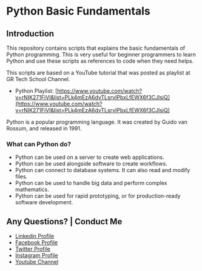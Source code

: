 # Python Basic Fundamentals

## Introduction

This repository contains scripts that explains the basic fundamentals of Python programming. This is  very useful for beginner programmers to learn Python and use these scripts as references to code when they need helps.

This scripts are based on a YouTube tutorial that was posted as playlist at GR Tech School Channel.

* Python Playlist: [https://www.youtube.com/watch?v=rNIK271FiVI&list=PLk4mEzA6dvTLsrvIPbxLfEWX6f3CJlsiQ](https://www.youtube.com/watch?v=rNIK271FiVI&list=PLk4mEzA6dvTLsrvIPbxLfEWX6f3CJlsiQ)

Python is a popular programming language. It was created by Guido van Rossum, and released in 1991.

### What can Python do?
- Python can be used on a server to create web applications.
- Python can be used alongside software to create workflows.
- Python can connect to database systems. It can also read and modify files.
- Python can be used to handle big data and perform complex mathematics.
- Python can be used for rapid prototyping, or for production-ready software development.


Any Questions? | Conduct Me
---

* [Linkedin Profile](https://www.linkedin.com/in/gunarakulan-gunaretnam-161119156/)
* [Facebook Profile](https://www.facebook.com/gunarakulan)
* [Twitter Profile](https://twitter.com/gunarakulang)
* [Instagram Profile](https://www.instagram.com/gunarakulan_gunaretnam/)
* [Youtube Channel](https://www.youtube.com/channel/UCMWkED5sabgVZSCKjZuRJXA/videos)
